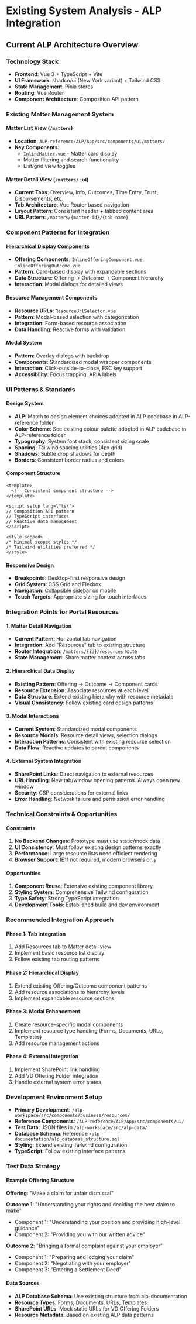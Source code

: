 # Existing System Analysis - ALP Integration

## Current ALP Architecture Overview

### Technology Stack
- **Frontend**: Vue 3 + TypeScript + Vite
- **UI Framework**: shadcn/ui (New York variant) + Tailwind CSS
- **State Management**: Pinia stores
- **Routing**: Vue Router
- **Component Architecture**: Composition API pattern

### Existing Matter Management System

#### Matter List View (`/matters`)
- **Location**: `ALP-reference/ALP/App/src/components/ui/matters/`
- **Key Components**: 
  - `InlineMatter.vue` - Matter card display
  - Matter filtering and search functionality
  - List/grid view toggles

#### Matter Detail View (`/matters/:id`)
- **Current Tabs**: Overview, Info, Outcomes, Time Entry, Trust, Disbursements, etc.
- **Tab Architecture**: Vue Router based navigation
- **Layout Pattern**: Consistent header + tabbed content area
- **URL Pattern**: `/matters/{matter-id}/{tab-name}`

### Component Patterns for Integration

#### Hierarchical Display Components
- **Offering Components**: `InlineOfferingComponent.vue`, `InlineOfferingOutcome.vue`
- **Pattern**: Card-based display with expandable sections
- **Data Structure**: Offering → Outcome → Component hierarchy
- **Interaction**: Modal dialogs for detailed views

#### Resource Management Components
- **Resource URLs**: `ResourceUrlSelector.vue`
- **Pattern**: Modal-based selection with categorization
- **Integration**: Form-based resource association
- **Data Handling**: Reactive forms with validation

#### Modal System
- **Pattern**: Overlay dialogs with backdrop
- **Components**: Standardized modal wrapper components
- **Interaction**: Click-outside-to-close, ESC key support
- **Accessibility**: Focus trapping, ARIA labels

### UI Patterns & Standards

#### Design System
- **ALP**: Match to design element choices adopted in ALP codebase in ALP-reference folder
- **Color Scheme**: See existing colour palette adopted in ALP codebase in ALP-reference folder
- **Typography**: System font stack, consistent sizing scale
- **Spacing**: Tailwind spacing utilities (4px grid)
- **Shadows**: Subtle drop shadows for depth
- **Borders**: Consistent border radius and colors

#### Component Structure
```vue
<template>
  <!-- Consistent component structure -->
</template>

<script setup lang=\"ts\">
// Composition API pattern
// TypeScript interfaces
// Reactive data management
</script>

<style scoped>
/* Minimal scoped styles */
/* Tailwind utilities preferred */
</style>
```

#### Responsive Design
- **Breakpoints**: Desktop-first responsive design
- **Grid System**: CSS Grid and Flexbox
- **Navigation**: Collapsible sidebar on mobile
- **Touch Targets**: Appropriate sizing for touch interfaces

### Integration Points for Portal Resources

#### 1. Matter Detail Navigation
- **Current Pattern**: Horizontal tab navigation
- **Integration**: Add \"Resources\" tab to existing structure
- **Router Integration**: `/matters/{id}/resources` route
- **State Management**: Share matter context across tabs

#### 2. Hierarchical Data Display
- **Existing Pattern**: Offering → Outcome → Component cards
- **Resource Extension**: Associate resources at each level
- **Data Structure**: Extend existing hierarchy with resource metadata
- **Visual Consistency**: Follow existing card design patterns

#### 3. Modal Interactions
- **Current System**: Standardized modal components
- **Resource Modals**: Resource detail views, selection dialogs
- **Interaction Patterns**: Consistent with existing resource selection
- **Data Flow**: Reactive updates to parent components

#### 4. External System Integration
- **SharePoint Links**: Direct navigation to external resources
- **URL Handling**: New tab/window opening patterns. Always open new window
- **Security**: CSP considerations for external links
- **Error Handling**: Network failure and permission error handling

### Technical Constraints & Opportunities

#### Constraints
1. **No Backend Changes**: Prototype must use static/mock data
2. **UI Consistency**: Must follow existing design patterns exactly
3. **Performance**: Large resource lists need efficient rendering
4. **Browser Support**: IE11 not required, modern browsers only

#### Opportunities
1. **Component Reuse**: Extensive existing component library
2. **Styling System**: Comprehensive Tailwind configuration
3. **Type Safety**: Strong TypeScript integration
4. **Development Tools**: Established build and dev environment

### Recommended Integration Approach

#### Phase 1: Tab Integration
1. Add Resources tab to Matter detail view
2. Implement basic resource list display
3. Follow existing tab routing patterns

#### Phase 2: Hierarchical Display
1. Extend existing Offering/Outcome component patterns
2. Add resource associations to hierarchy levels
3. Implement expandable resource sections

#### Phase 3: Modal Enhancement
1. Create resource-specific modal components
2. Implement resource type handling (Forms, Documents, URLs, Templates)
3. Add resource management actions

#### Phase 4: External Integration
1. Implement SharePoint link handling
2. Add VD Offering Folder integration
3. Handle external system error states

### Development Environment Setup

- **Primary Development**: `/alp-workspace/src/components/business/resources/`
- **Reference Components**: `/ALP-reference/ALP/App/src/components/ui/`
- **Test Data**: JSON files in `/alp-workspace/src/alp-data/`
- **Database Schema**: Reference `/alp-documentation/alp_database_structure.sql`
- **Styling**: Extend existing Tailwind configuration
- **TypeScript**: Follow existing interface patterns

### Test Data Strategy

#### Example Offering Structure
**Offering**: "Make a claim for unfair dismissal"

**Outcome 1**: "Understanding your rights and deciding the best claim to make"
- Component 1: "Understanding your position and providing high-level guidance"
- Component 2: "Providing you with our written advice"

**Outcome 2**: "Bringing a formal complaint against your employer"  
- Component 1: "Preparing and lodging your claim"
- Component 2: "Negotiating with your employer"
- Component 3: "Entering a Settlement Deed"

#### Data Sources
- **ALP Database Schema**: Use existing structure from alp-documentation
- **Resource Types**: Forms, Documents, URLs, Templates
- **SharePoint URLs**: Mock static URLs for VD Offering Folders
- **Resource Metadata**: Based on existing ALP data patterns